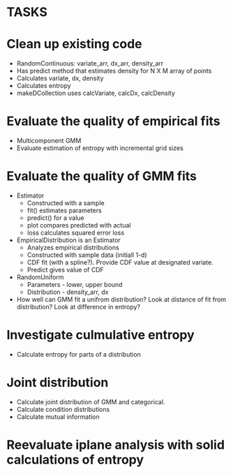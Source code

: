 # TASKS
# Clean up existing code
* RandomContinuous: variate\_arr, dx\_arr, density\_arr
* Has predict method that estimates density for N X M array of points
* Calculates variate, dx, density
* Calculates entropy
* makeDCollection uses calcVariate, calcDx, calcDensity
# Evaluate the quality of empirical fits
* Multicomponent GMM
* Evaluate estimation of entropy with incremental grid sizes
# Evaluate the quality of GMM fits
* Estimator
  * Constructed with a sample
  * fit() estimates parameters
  * predict() for a value
  * plot compares predicted with actual
  * loss calculates squared error loss
* EmpiricalDistribution is an Estimator
  * Analyzes empirical distributions
  * Constructed with sample data (initiall 1-d)
  * CDF fit (with a spline?). Provide CDF value at designated variate.
  * Predict gives value of CDF
* RandomUniform
  * Parameters - lower, upper bound
  * Distribution - density_arr, dx
* How well can GMM fit a unifrom distribution? Look at distance of fit from distribution? Look at difference in entropy?
# Investigate culmulative entropy
* Calculate entropy for parts of a distribution
# Joint distribution
* Calculate joint distribution of GMM and categorical.
* Calculate condition distributions
* Calculate mutual information
# Reevaluate iplane analysis with solid calculations of entropy
